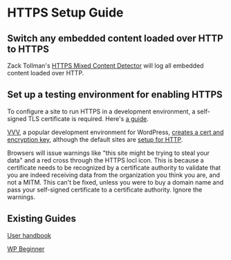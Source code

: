 # HTTPS Setup Guide

## Switch any embedded content loaded over HTTP to HTTPS

Zack Tollman's [HTTPS Mixed Content Detector](https://www.tollmanz.com/wordpress-https-mixed-content-detector/)
will log all embedded content loaded over HTTP.

## Set up a testing environment for enabling HTTPS

To configure a site to run HTTPS in a development environment, a self-signed TLS
certificate is required. Here's [a guide](http://www.akadia.com/services/ssh_test_certificate.html).

[VVV](https://github.com/Varying-Vagrant-Vagrants/VVV), a popular development
environment for WordPress, [creates a cert and encryption key](https://github.com/Varying-Vagrant-Vagrants/VVV/blob/v1.1/provision/provision.sh#L233-L246),
although the default sites are [setup for HTTP](https://github.com/Varying-Vagrant-Vagrants/VVV/blob/v1.1/provision/provision.sh#L470).

Browsers will issue warnings like "this site might be trying to steal your data"
and a red cross through the HTTPS locl icon. This is because a certificate needs to
be recognized by a certificate authority to validate that you are indeed receiving
data from the organization you think you are, and not a MITM. This can't be fixed,
unless you were to buy a domain name and pass your self-signed certificate to a certificate
authority. Ignore the warnings.

## Existing Guides

[User handbook](https://make.wordpress.org/support/user-manual/web-publishing/https-for-wordpress/)

[WP Beginner](http://www.wpbeginner.com/wp-tutorials/how-to-add-ssl-and-https-in-wordpress/)

